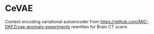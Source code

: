 # CeVAE
Context encoding variational autoencoder from https://github.com/MIC-DKFZ/vae-anomaly-experiments rewritten for Brain CT scans
